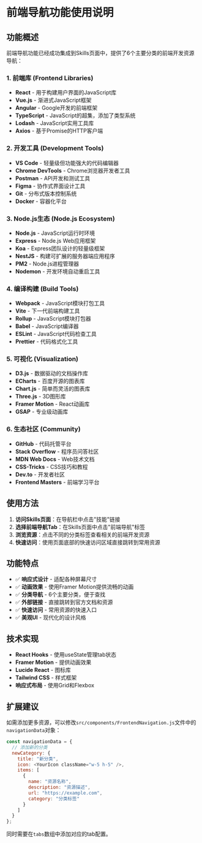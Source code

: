# 前端导航功能使用说明

## 功能概述

前端导航功能已经成功集成到Skills页面中，提供了6个主要分类的前端开发资源导航：

### 1. 前端库 (Frontend Libraries)
- **React** - 用于构建用户界面的JavaScript库
- **Vue.js** - 渐进式JavaScript框架
- **Angular** - Google开发的前端框架
- **TypeScript** - JavaScript的超集，添加了类型系统
- **Lodash** - JavaScript实用工具库
- **Axios** - 基于Promise的HTTP客户端

### 2. 开发工具 (Development Tools)
- **VS Code** - 轻量级但功能强大的代码编辑器
- **Chrome DevTools** - Chrome浏览器开发者工具
- **Postman** - API开发和测试工具
- **Figma** - 协作式界面设计工具
- **Git** - 分布式版本控制系统
- **Docker** - 容器化平台

### 3. Node.js生态 (Node.js Ecosystem)
- **Node.js** - JavaScript运行时环境
- **Express** - Node.js Web应用框架
- **Koa** - Express团队设计的轻量级框架
- **NestJS** - 构建可扩展的服务器端应用程序
- **PM2** - Node.js进程管理器
- **Nodemon** - 开发环境自动重启工具

### 4. 编译构建 (Build Tools)
- **Webpack** - JavaScript模块打包工具
- **Vite** - 下一代前端构建工具
- **Rollup** - JavaScript模块打包器
- **Babel** - JavaScript编译器
- **ESLint** - JavaScript代码检查工具
- **Prettier** - 代码格式化工具

### 5. 可视化 (Visualization)
- **D3.js** - 数据驱动的文档操作库
- **ECharts** - 百度开源的图表库
- **Chart.js** - 简单而灵活的图表库
- **Three.js** - 3D图形库
- **Framer Motion** - React动画库
- **GSAP** - 专业级动画库

### 6. 生态社区 (Community)
- **GitHub** - 代码托管平台
- **Stack Overflow** - 程序员问答社区
- **MDN Web Docs** - Web技术文档
- **CSS-Tricks** - CSS技巧和教程
- **Dev.to** - 开发者社区
- **Frontend Masters** - 前端学习平台

## 使用方法

1. **访问Skills页面**：在导航栏中点击"技能"链接
2. **选择前端导航Tab**：在Skills页面中点击"前端导航"标签
3. **浏览资源**：点击不同的分类标签查看相关的前端开发资源
4. **快速访问**：使用页面底部的快速访问区域直接跳转到常用资源

## 功能特点

- ✅ **响应式设计** - 适配各种屏幕尺寸
- ✅ **动画效果** - 使用Framer Motion提供流畅的动画
- ✅ **分类导航** - 6个主要分类，便于查找
- ✅ **外部链接** - 直接跳转到官方文档和资源
- ✅ **快速访问** - 常用资源的快速入口
- ✅ **美观UI** - 现代化的设计风格

## 技术实现

- **React Hooks** - 使用useState管理tab状态
- **Framer Motion** - 提供动画效果
- **Lucide React** - 图标库
- **Tailwind CSS** - 样式框架
- **响应式布局** - 使用Grid和Flexbox

## 扩展建议

如需添加更多资源，可以修改`src/components/FrontendNavigation.js`文件中的`navigationData`对象：

```javascript
const navigationData = {
  // 添加新的分类
  newCategory: {
    title: "新分类",
    icon: <YourIcon className="w-5 h-5" />,
    items: [
      {
        name: "资源名称",
        description: "资源描述",
        url: "https://example.com",
        category: "分类标签"
      }
    ]
  }
};
```

同时需要在`tabs`数组中添加对应的tab配置。

